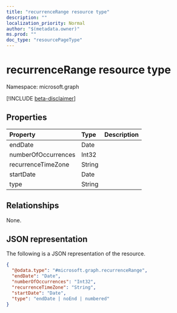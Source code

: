 ```yaml
---
title: "recurrenceRange resource type"
description: ""
localization_priority: Normal
author: "$(metadata.owner)"
ms.prod: ""
doc_type: "resourcePageType"
---
```


# recurrenceRange resource type

Namespace: microsoft.graph

[!INCLUDE [beta-disclaimer](../../includes/beta-disclaimer.md)]

## Properties

| Property            | Type   | Description |
| :------------------ | :----- | :---------- |
| endDate             | Date   |             |
| numberOfOccurrences | Int32  |             |
| recurrenceTimeZone  | String |             |
| startDate           | Date   |             |
| type                | String |             |

## Relationships

None.

## JSON representation

The following is a JSON representation of the resource.

<!-- {
  "blockType": "resource",
  "@odata.type": "microsoft.graph.recurrenceRange",
}
-->

```json
{
  "@odata.type": "#microsoft.graph.recurrenceRange",
  "endDate": "Date",
  "numberOfOccurrences": "Int32",
  "recurrenceTimeZone": "String",
  "startDate": "Date",
  "type": "endDate | noEnd | numbered"
}
```
